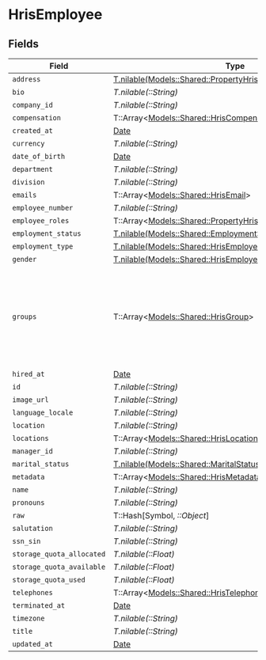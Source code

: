 # HrisEmployee


## Fields

| Field                                                                                                                                           | Type                                                                                                                                            | Required                                                                                                                                        | Description                                                                                                                                     |
| ----------------------------------------------------------------------------------------------------------------------------------------------- | ----------------------------------------------------------------------------------------------------------------------------------------------- | ----------------------------------------------------------------------------------------------------------------------------------------------- | ----------------------------------------------------------------------------------------------------------------------------------------------- |
| `address`                                                                                                                                       | [T.nilable(Models::Shared::PropertyHrisEmployeeAddress)](../../models/shared/propertyhrisemployeeaddress.md)                                    | :heavy_minus_sign:                                                                                                                              | N/A                                                                                                                                             |
| `bio`                                                                                                                                           | *T.nilable(::String)*                                                                                                                           | :heavy_minus_sign:                                                                                                                              | N/A                                                                                                                                             |
| `company_id`                                                                                                                                    | *T.nilable(::String)*                                                                                                                           | :heavy_minus_sign:                                                                                                                              | N/A                                                                                                                                             |
| `compensation`                                                                                                                                  | T::Array<[Models::Shared::HrisCompensation](../../models/shared/hriscompensation.md)>                                                           | :heavy_minus_sign:                                                                                                                              | N/A                                                                                                                                             |
| `created_at`                                                                                                                                    | [Date](https://ruby-doc.org/stdlib-2.6.1/libdoc/date/rdoc/Date.html)                                                                            | :heavy_minus_sign:                                                                                                                              | N/A                                                                                                                                             |
| `currency`                                                                                                                                      | *T.nilable(::String)*                                                                                                                           | :heavy_minus_sign:                                                                                                                              | N/A                                                                                                                                             |
| `date_of_birth`                                                                                                                                 | [Date](https://ruby-doc.org/stdlib-2.6.1/libdoc/date/rdoc/Date.html)                                                                            | :heavy_minus_sign:                                                                                                                              | N/A                                                                                                                                             |
| `department`                                                                                                                                    | *T.nilable(::String)*                                                                                                                           | :heavy_minus_sign:                                                                                                                              | N/A                                                                                                                                             |
| `division`                                                                                                                                      | *T.nilable(::String)*                                                                                                                           | :heavy_minus_sign:                                                                                                                              | N/A                                                                                                                                             |
| `emails`                                                                                                                                        | T::Array<[Models::Shared::HrisEmail](../../models/shared/hrisemail.md)>                                                                         | :heavy_minus_sign:                                                                                                                              | N/A                                                                                                                                             |
| `employee_number`                                                                                                                               | *T.nilable(::String)*                                                                                                                           | :heavy_minus_sign:                                                                                                                              | N/A                                                                                                                                             |
| `employee_roles`                                                                                                                                | T::Array<[Models::Shared::PropertyHrisEmployeeEmployeeRoles](../../models/shared/propertyhrisemployeeemployeeroles.md)>                         | :heavy_minus_sign:                                                                                                                              | N/A                                                                                                                                             |
| `employment_status`                                                                                                                             | [T.nilable(Models::Shared::EmploymentStatus)](../../models/shared/employmentstatus.md)                                                          | :heavy_minus_sign:                                                                                                                              | N/A                                                                                                                                             |
| `employment_type`                                                                                                                               | [T.nilable(Models::Shared::HrisEmployeeEmploymentType)](../../models/shared/hrisemployeeemploymenttype.md)                                      | :heavy_minus_sign:                                                                                                                              | N/A                                                                                                                                             |
| `gender`                                                                                                                                        | [T.nilable(Models::Shared::HrisEmployeeGender)](../../models/shared/hrisemployeegender.md)                                                      | :heavy_minus_sign:                                                                                                                              | N/A                                                                                                                                             |
| `groups`                                                                                                                                        | T::Array<[Models::Shared::HrisGroup](../../models/shared/hrisgroup.md)>                                                                         | :heavy_minus_sign:                                                                                                                              | Which groups/teams/units that this employee/user belongs to.  May not have all of the Group fields present, but should have id, name, or email. |
| `hired_at`                                                                                                                                      | [Date](https://ruby-doc.org/stdlib-2.6.1/libdoc/date/rdoc/Date.html)                                                                            | :heavy_minus_sign:                                                                                                                              | N/A                                                                                                                                             |
| `id`                                                                                                                                            | *T.nilable(::String)*                                                                                                                           | :heavy_minus_sign:                                                                                                                              | N/A                                                                                                                                             |
| `image_url`                                                                                                                                     | *T.nilable(::String)*                                                                                                                           | :heavy_minus_sign:                                                                                                                              | N/A                                                                                                                                             |
| `language_locale`                                                                                                                               | *T.nilable(::String)*                                                                                                                           | :heavy_minus_sign:                                                                                                                              | N/A                                                                                                                                             |
| `location`                                                                                                                                      | *T.nilable(::String)*                                                                                                                           | :heavy_minus_sign:                                                                                                                              | N/A                                                                                                                                             |
| `locations`                                                                                                                                     | T::Array<[Models::Shared::HrisLocation](../../models/shared/hrislocation.md)>                                                                   | :heavy_minus_sign:                                                                                                                              | N/A                                                                                                                                             |
| `manager_id`                                                                                                                                    | *T.nilable(::String)*                                                                                                                           | :heavy_minus_sign:                                                                                                                              | N/A                                                                                                                                             |
| `marital_status`                                                                                                                                | [T.nilable(Models::Shared::MaritalStatus)](../../models/shared/maritalstatus.md)                                                                | :heavy_minus_sign:                                                                                                                              | N/A                                                                                                                                             |
| `metadata`                                                                                                                                      | T::Array<[Models::Shared::HrisMetadata](../../models/shared/hrismetadata.md)>                                                                   | :heavy_minus_sign:                                                                                                                              | N/A                                                                                                                                             |
| `name`                                                                                                                                          | *T.nilable(::String)*                                                                                                                           | :heavy_minus_sign:                                                                                                                              | N/A                                                                                                                                             |
| `pronouns`                                                                                                                                      | *T.nilable(::String)*                                                                                                                           | :heavy_minus_sign:                                                                                                                              | N/A                                                                                                                                             |
| `raw`                                                                                                                                           | T::Hash[Symbol, *::Object*]                                                                                                                     | :heavy_minus_sign:                                                                                                                              | N/A                                                                                                                                             |
| `salutation`                                                                                                                                    | *T.nilable(::String)*                                                                                                                           | :heavy_minus_sign:                                                                                                                              | N/A                                                                                                                                             |
| `ssn_sin`                                                                                                                                       | *T.nilable(::String)*                                                                                                                           | :heavy_minus_sign:                                                                                                                              | N/A                                                                                                                                             |
| `storage_quota_allocated`                                                                                                                       | *T.nilable(::Float)*                                                                                                                            | :heavy_minus_sign:                                                                                                                              | N/A                                                                                                                                             |
| `storage_quota_available`                                                                                                                       | *T.nilable(::Float)*                                                                                                                            | :heavy_minus_sign:                                                                                                                              | N/A                                                                                                                                             |
| `storage_quota_used`                                                                                                                            | *T.nilable(::Float)*                                                                                                                            | :heavy_minus_sign:                                                                                                                              | N/A                                                                                                                                             |
| `telephones`                                                                                                                                    | T::Array<[Models::Shared::HrisTelephone](../../models/shared/hristelephone.md)>                                                                 | :heavy_minus_sign:                                                                                                                              | N/A                                                                                                                                             |
| `terminated_at`                                                                                                                                 | [Date](https://ruby-doc.org/stdlib-2.6.1/libdoc/date/rdoc/Date.html)                                                                            | :heavy_minus_sign:                                                                                                                              | N/A                                                                                                                                             |
| `timezone`                                                                                                                                      | *T.nilable(::String)*                                                                                                                           | :heavy_minus_sign:                                                                                                                              | N/A                                                                                                                                             |
| `title`                                                                                                                                         | *T.nilable(::String)*                                                                                                                           | :heavy_minus_sign:                                                                                                                              | N/A                                                                                                                                             |
| `updated_at`                                                                                                                                    | [Date](https://ruby-doc.org/stdlib-2.6.1/libdoc/date/rdoc/Date.html)                                                                            | :heavy_minus_sign:                                                                                                                              | N/A                                                                                                                                             |
